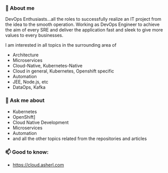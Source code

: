 
<!--
**haf-tech/haf-tech** is a ✨ _special_ ✨ repository because its `README.md` (this file) appears on your GitHub profile.

Here are some ideas to get you started:

- 🔭 I’m currently working on ...
- 🌱 I’m currently learning ...
- 👯 I’m looking to collaborate on ...
- 🤔 I’m looking for help with ...
- 💬 Ask me about ...
- 📫 How to reach me: ...
- 😄 Pronouns: ...
- ⚡ Fun fact: ...
-->

### 👋 About me

DevOps Enthusiasts...all the roles to successfully realize an IT project from the idea to the smooth operation.
Working as DevOps Engineer to achieve the aim of every SRE and deliver the application fast and sleek to give more values to every businesses.

I am interested in all topics in the surrounding area of

* Architecture
* Microservices
* Cloud-Native, Kubernetes-Native
* Cloud in general, Kubernetes, Openshift specific
* Automation
* JEE, Node.js, etc
* DataOps, Kafka

### 💬 Ask me about
* Kubernetes
* OpenShift]
* Cloud Native Development
* Microservices
* Automation
* and all the other topics related from the repositories and articles

### 📫 Good to know:

* <https://cloud.asherl.com>
